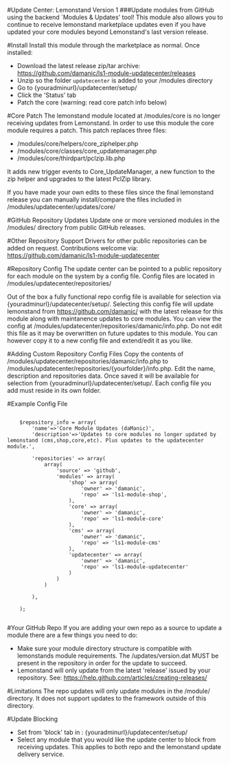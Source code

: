 #Update Center: Lemonstand Version 1
###Update modules from GitHub using the backend `Modules & Updates' tool! 
This module also allows you to continue to receive lemonstand marketplace updates even if you have updated your core modules beyond Lemonstand's last version release.

#Install
Install this module through the marketplace as normal. Once installed:

- Download the latest release zip/tar archive: https://github.com/damanic/ls1-module-updatecenter/releases
- Unzip so the folder `updatecenter` is added to your /modules directory
- Go to {youradminurl}/updatecenter/setup/
- Click the 'Status' tab
- Patch the core (warning: read core patch info below)

#Core Patch
The lemonstand module located at /modules/core is no longer receiving updates from Lemonstand. In order to use this module the core module requires a patch. This patch replaces three files:

- /modules/core/helpers/core_ziphelper.php
- /modules/core/classes/core_updatemanager.php
- /modules/core/thirdpart/pclzip.lib.php

It adds new trigger events to Core_UpdateManager, a new function to the zip helper and upgrades to the latest PclZip library.

If you have made your own edits to these files since the final lemonstand release you can manually install/compare the files included in /modules/updatecenter/updates/core/

#GitHub Repository Updates
Update one or more versioned modules in the /modules/ directory from public GitHub releases.

#Other Repository Support
Drivers for other public repositories can be added on request. Contributions welcome via:  https://github.com/damanic/ls1-module-updatecenter

#Repository Config
The update center can be pointed to a public repository for each module on the system by a config file. Config files are  located in /modules/updatecenter/repositories/

Out of the box a fully functional repo config file is available for selection via {youradminurl}/updatecenter/setup/.  Selecting this config file will update lemonstand from https://github.com/damanic/ with the latest release for this module along with maintanence updates to core modules.  You can view the config at /modules/updatecenter/repositories/damanic/info.php.  Do not edit this file as it may be overwritten on future updates to this module.  You can however copy it to a new config file and extend/edit it as you like.
 
#Adding Custom Repository Config Files
Copy the contents of /modules/updatecenter/repositories/damanic/info.php to /modules/updatecenter/repositories/{yourfolder}/info.php.  Edit the name, description and repositories data.  Once saved it will be available for selection from {youradminurl}/updatecenter/setup/. Each config file you add must reside in its own folder.

#Example Config File
```

	$repository_info = array(
		'name'=>'Core Module Updates (daManic)',
		'description'=>'Updates to core modules no longer updated by lemonstand (cms,shop,core,etc). Plus updates to the updatecenter module.',

		'repositories' => array(
			array(
				'source' =>	'github',
				'modules' => array(
					'shop' => array(
						'owner' => 'damanic',
						'repo' => 'ls1-module-shop',
					),
					'core' => array(
						'owner' => 'damanic',
						'repo' => 'ls1-module-core'
					),
					'cms' => array(
						'owner' => 'damanic',
						'repo' => 'ls1-module-cms'
					),
					'updatecenter' => array(
						'owner' => 'damanic',
						'repo' => 'ls1-module-updatecenter'
					)
				)
			)

		),

	);
	
```

#Your GitHub Repo
If you are adding your own repo as a source to update a module there are a few things you need to do:

- Make sure your module directory structure is compatible with lemonstands module requirements. The /updates/version.dat MUST be present in the repository in order for the update to succeed.
- Lemonstand will only update from the latest  'release' issued by your repository. See: https://help.github.com/articles/creating-releases/
 
#Limitations
The repo updates will only update modules in the /module/ directory. It does not support updates to the framework outside of this directory.
 
#Update Blocking
- Set from 'block' tab in :  {youradminurl}/updatecenter/setup/
- Select any module that you would like the update center to block from receiving updates. This applies to both repo and the lemonstand update delivery service.
